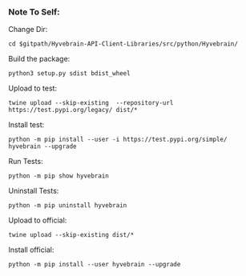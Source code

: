 
### Note To Self:

Change Dir:
```
cd $gitpath/Hyvebrain-API-Client-Libraries/src/python/Hyvebrain/
```

Build the package:
```
python3 setup.py sdist bdist_wheel
```

Upload to test:
```
twine upload --skip-existing  --repository-url https://test.pypi.org/legacy/ dist/*
```

Install test:
```
python -m pip install --user -i https://test.pypi.org/simple/ hyvebrain --upgrade
```

Run Tests:
```
python -m pip show hyvebrain
```

Uninstall Tests:
```
python -m pip uninstall hyvebrain
```

Upload to official:
```
twine upload --skip-existing dist/*
```

Install official:
```
python -m pip install --user hyvebrain --upgrade
```

